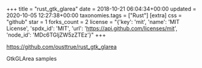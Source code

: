 +++
title = "rust_gtk_glarea"
date = 2018-10-21 06:04:34+00:00
updated = 2020-10-05 12:27:38+00:00
taxonomies.tags = ["Rust"]
[extra]
css = "github"
star = 1
forks_count = 2
license = "{'key': 'mit', 'name': 'MIT License', 'spdx_id': 'MIT', 'url': 'https://api.github.com/licenses/mit', 'node_id': 'MDc6TGljZW5zZTEz'}"
+++

<https://github.com/ousttrue/rust_gtk_glarea>

GtkGLArea samples
